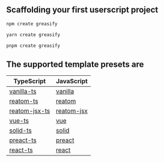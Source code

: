 ## Scaffolding your first userscript project

```sh
npm create greasify
```

```sh
yarn create greasify
```

```sh
pnpm create greasify
```

## The supported template presets are

| TypeScript                                | JavaScript                          |
| ----------------------------------------- | ----------------------------------- |
| [vanilla-ts](/templates/vanilla-ts)       | [vanilla](/templates/vanilla)       |
| [reatom-ts](/templates/reatom-ts)         | [reatom](/templates/reatom)         |
| [reatom-jsx-ts](/templates/reatom-jsx-ts) | [reatom-jsx](/templates/reatom-jsx) |
| [vue-ts](/templates/vue-ts)               | [vue](/templates/vue)               |
| [solid-ts](/templates/solid-ts)           | [solid](/templates/template-solid)  |
| [preact-ts](/templates/preact-ts)         | [preact](/templates/preact)         |
| [react-ts](/templates/react-ts)           | [react](/templates/react)           |
